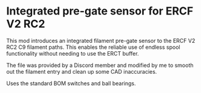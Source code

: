 ﻿# Integrated pre-gate sensor for ERCF V2 RC2

This mod introduces an integrated filament pre-gate sensor to the ERCF V2 RC2 C9 filament paths. This enables the reliable use of endless spool functionality without needing to use the ERCT buffer.

The file was provided by a Discord member and modified by me to smooth out the filament entry and clean up some CAD inaccuracies.

Uses the standard BOM switches and ball bearings.
